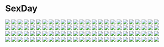 # SexDay
![](https://konachan.com/image/49a4ca4b51612750890a1f72e8125348/Konachan.com%20-%2085284%20cc%20close%20code_geass%20crying%20green_hair%20long_hair%20tears%20yellow_eyes%20yukari_%28konekonekozou%29.jpg)
![](https://konachan.com/image/71d1fd48c372ebec7ad1821d0fea9239/Konachan.com%20-%2039702%20nagato_yuki%20shamisen%20suzumiya_haruhi_no_yuutsu.jpg)
![](https://konachan.com/image/aba1ce36d0d47de162950f8ca4a51432/Konachan.com%20-%20143645%202girls%20animal_ears%20bath%20breasts%20cleavage%20cropped%20dog_days%20millhiore_f_biscotti%20nude%20nyantype%20rebecca_anderson%20scan%20wink.jpg)
![](https://konachan.com/jpeg/3fa2bce08d0821bed08e2bdc55780e4c/Konachan.com%20-%20153755%20bed%20blush%20breasts%20brown_eyes%20brown_hair%20dress%20flowers%20gloves%20long_hair%20nipples%20panties%20petals%20pink_hair%20rose%20sena_miyuki%20sphere%20thighhighs%20underwear.jpg)
![](https://konachan.com/image/49edb667c5a71fef37559a991c65eea7/Konachan.com%20-%2016238%20hellsing.jpg)
![](https://konachan.com/image/b681c24d0070a0a03ea7cc83971e5474/Konachan.com%20-%2077101%20chibi%20hatsune_miku%20twintails%20vocaloid.jpg)
![](https://konachan.com/image/5085081634f47c90e86cd81ee5b87a7b/Konachan.com%20-%20184664%20all_male%20blue%20dragon%20flowers%20male%20puzzle_%26_dragons%20rose%20starling_%28p%26d%29%20tenyo0819%20tie%20you_%28p%26d%29.jpg)
![](https://konachan.com/image/436bd106bc3e94b93228e3d234fe773c/Konachan.com%20-%20243737%20animal%20ass%20barefoot%20beach%20bikini%20book%20breasts%20brown_eyes%20brown_hair%20camera%20crab%20gray_hair%20phone%20short_hair%20swimsuit%20tail%20touhou%20water%20wolfgirl.jpg)
![](https://konachan.com/image/757c660283d7d44b40d72a4eb848f730/Konachan.com%20-%20189725%20ass%20cherry_blossoms%20eru_%289878622%29%20fan%20flowers%20panties%20petals%20saigyouji_yuyuko%20touhou%20underwear.jpg)
![](https://konachan.com/jpeg/a89e81522e243bfcb5509ec995fd0f8a/Konachan.com%20-%20286384%20anus%20barefoot%20bb_%28fate%29%20bed%20blush%20cape%20cum%20fang%20fate_extra%20gloves%20kure_masahiro%20long_hair%20purple_eyes%20purple_hair%20pussy%20swimsuit%20uncensored.jpg)
![](https://konachan.com/image/7b7a69c7273b0ddc922a76998d84cf68/Konachan.com%20-%20186170%20aqua_eyes%20bow%20drink%20fang%20group%20hat%20headband%20long_hair%20maid%20miko%20pink_eyes%20pink_hair%20red_eyes%20skirt%20socks%20touhou%20vampire%20wings%20wink%20witch%20witch_hat.jpg)
![](https://konachan.com/image/6aef20a3b924a9ffb7b583d6a3d71841/Konachan.com%20-%20106972%20ass%20bra%20breasts%20censored%20cum%20fellatio%20glasses%20group%20nagayori%20navel%20nipples%20open_shirt%20original%20panties%20penis%20pussy%20sex%20shirt_lift%20skirt%20tie%20underwear.jpg)
![](https://konachan.com/jpeg/b459e62474325f68befe9abdb216abcb/Konachan.com%20-%20243556%20hoshizora_rin%20love_live%21_school_idol_project%20tagme_%28artist%29%20yazawa_nico.jpg)
![](https://konachan.com/jpeg/d8e090f594179cd284fa21446935494b/Konachan.com%20-%20180652%20august%20bekkankou%20blush%20bra%20breasts%20brown_hair%20censored%20daitoshokan_no_hitsujikai%20game_cg%20nipples%20nopan%20school_uniform%20sex%20underwear%20wet.jpg)
![](https://konachan.com/jpeg/0fa9941e2c4db76ea2451f1cfbd1fa78/Konachan.com%20-%20284437%20aliasing%20arknights%20blue_eyes%20book%20building%20candy%20choker%20city%20garter%20glasses%20kneehighs%20mullpull%20red_eyes%20ruins%20signed%20skirt%20tie%20twintails%20weapon%20wink.jpg)
![](https://konachan.com/jpeg/6df6a91fabd450ae8b880db2e6c5064d/Konachan.com%20-%20160335%20date_a_live%20itsuka_kotori%20kazenokaze.jpg)
![](https://konachan.com/image/9e6619bfb817bee2279789fea2024b46/Konachan.com%20-%20269552%20animal_ears%20anthropomorphism%20azur_lane%20catgirl%20mobu_%28wddtfy61%29%20yukikaze_%28azur_lane%29.jpg)
![](https://konachan.com/image/c5411b030ce84ad8e574ee604e0e6be0/Konachan.com%20-%20219405%20felicit%C3%A1%20green_eyes%20la_storia_della_arcana_famiglia%20long_hair%20red_hair%20tagme_%28artist%29.jpg)
![](https://konachan.com/image/66f46c5bcaaa16d4d5ab8d832e00861e/Konachan.com%20-%2019588%20alvis_hamilton%20last_exile%20range_murata.jpg)
![](https://konachan.com/image/072612e192a91f492743c7d21a99f850/Konachan.com%20-%20276687%20.live%202girls%20animal_ears%20aqua_eyes%20bow%20bunny_ears%20bunnygirl%20dress%20earmuffs%20gloves%20hug%20long_hair%20pink_eyes%20pink_hair%20shorts%20skirt%20tail%20yellow.jpg)
![](https://konachan.com/jpeg/617f6581450b37da34b3eecc5c3046da/Konachan.com%20-%20253983%20anus%20blonde_hair%20bow%20breasts%20censored%20green_eyes%20kneehighs%20navel%20n.g.%20nude%20original%20pussy%20ribbons%20short_hair%20spread_legs%20twintails.jpg)
![](https://konachan.com/image/9d20367255fb5003427d791ee6fbc1d2/Konachan.com%20-%2097748%20breasts%20cake%20cleavage%20food%20headphones%20nitroplus%20panties%20purple_hair%20red_eyes%20sonico%20super_sonico%20underwear.jpg)
![](https://konachan.com/image/6a2c6dbcfa1fde920294f73fac082043/Konachan.com%20-%20210985%20bow%20brown_hair%20green_eyes%20kurisu-kun%20long_hair%20original%20skirt%20sunset.jpg)
![](https://konachan.com/jpeg/23aadf201d281bb88799f0398e554cba/Konachan.com%20-%2070754%20amatsume_akira%20animal%20blue_eyes%20brown_eyes%20brown_hair%20cat%20hashimoto_takashi%20japanese_clothes%20kimono%20migiwa_kazuha%20miko%20sphere%20yosuga_no_sora.jpg)
![](https://konachan.com/image/84dc4a99e6ae6ddf1894df816cfdaab8/Konachan.com%20-%2015014%20haruno_sakura%20male%20naruto%20uchiha_sasuke%20uzumaki_naruto.jpg)
![](https://konachan.com/image/aa36e53c0d9ca2f6d633c6fc7b4b6d0c/Konachan.com%20-%2031660%20apron%20blonde_hair%20blue_eyes%20blue_hair%20blush%20favorite%20food%20game_cg%20gray_hair%20green_eyes%20kokonoka%20minahase_karin%20orange_hair%20rindou_saki%20school_uniform.jpg)
![](https://konachan.com/jpeg/bdb16988217ecc0abcea40d76e55feb8/Konachan.com%20-%20285625%20gloves%20green_eyes%20green_hair%20homo_1121%20short_hair%20shorts%20thighhighs%20uniform%20white.jpg)
![](https://konachan.com/image/f0630d1b7130c5c55612b799467b1d86/Konachan.com%20-%2075888%20ani%20aqua_hair%20cherry_blossoms%20flowers%20hatsune_miku%20long_hair%20petals%20thighhighs%20twintails%20vocaloid.jpg)
![](https://konachan.com/jpeg/d1a7744a858f51cbfa3bf3665eff38b7/Konachan.com%20-%20120743%20blonde_hair%20breasts%20cleavage%20demon%20food%20fruit%20knife%20koakuma%20long_hair%20maid%20nopan%20obiwan%20red_eyes%20red_hair%20strawberry%20thighhighs%20touhou%20vampire%20wings.jpg)
![](https://konachan.com/jpeg/55c8c2c34c49849d275daf6e2b1d58f9/Konachan.com%20-%20286972%20azur_lane%20beach%20bikini%20blush%20breasts%20cameltoe%20cleavage%20clouds%20garter%20navel%20pink_eyes%20sky%20sunglasses%20swimsuit%20tree%20waifu2x%20white_hair%20wristwear.jpg)
![](https://konachan.com/image/bb19a7afad8290a27951c1ed1723ac91/Konachan.com%20-%20267501%20aliasing%20aqua_eyes%20aqua_hair%20headband%20long_hair%20natsui_tuna%20navel%20original%20popsicle%20school_uniform%20see_through.jpg)
![](https://konachan.com/jpeg/97b8ab59fb9035191fc1022dd01bea75/Konachan.com%20-%20125444%20pia_carrot%20pia_carrot_4%20tatekawa_mako%20thighhighs%20waitress%20wnb_mark.jpg)
![](https://konachan.com/image/67dce2faeaf0e5565dbcb8e74b3884a8/Konachan.com%20-%2032784%20tagme.jpg)
![](https://konachan.com/jpeg/d9c87b90a8097853e265ba063f1fad38/Konachan.com%20-%2099087%20bed%20breasts%20cameltoe%20christmas%20hilde%20long_hair%20nipples%20open_shirt%20panties%20rpg_gakuen%20skirt%20skirt_lift%20sword%20tagme%20thighhighs%20underwear%20weapon.jpg)
![](https://konachan.com/image/0bb52509fceac94d3ed63956bbce6ebb/Konachan.com%20-%2043824%20animal_ears%20bunny_ears%20bunnygirl%20inaba_tewi%20mukuroi%20reisen_udongein_inaba%20touhou.jpg)
![](https://konachan.com/jpeg/6e727cb0b7286d25c4f07373d393083a/Konachan.com%20-%20300305%20blush%20breasts%20japanese_clothes%20kimono%20long_hair%20nipples%20no_bra%20original%20purple_eyes%20purple_hair%20pussy_juice%20red%20zero_%28miraichizu%29.jpg)
![](https://konachan.com/jpeg/4376487d7b3f2dfa2930cb30454c771d/Konachan.com%20-%20255566%20beach%20bikini%20black_hair%20blush%20breasts%20hyperdimension_neptunia%20long_hair%20navel%20n.g.%20nipples%20noire%20red_eyes%20spread_legs%20swimsuit%20twintails%20water%20wet.jpg)
![](https://konachan.com/image/b96e0cd4caf80308052fbc3f1ec256b0/Konachan.com%20-%209046%20kanon%20tsukimiya_ayu.jpg)
![](https://konachan.com/image/b4fec39c43da86ee1e25cdabca31035e/Konachan.com%20-%20258674%20animal_ears%20anthropomorphism%20ass%20blonde_hair%20doggirl%20gloves%20panties%20red_eyes%20ribbons%20school_uniform%20skirt%20tail%20thighhighs%20underwear%20watanohara.jpg)
![](https://konachan.com/image/a7943d02b862927235532bcd73a8ab51/Konachan.com%20-%2028456%20kanon%20tsukimiya_ayu.jpg)
![](https://konachan.com/jpeg/60b8ce7554111f19487cb8ed97596f29/Konachan.com%20-%2034636%20hiiragi_tsukasa%20lucky_star.jpg)
![](https://konachan.com/jpeg/e418379a7552869e791f9762789525e4/Konachan.com%20-%2093474%20asuka_momoko%20jpeg_artifacts%20ojamajo_doremi.jpg)
![](https://konachan.com/image/e063eda8a6109559814cc0093e3fd02a/Konachan.com%20-%20258829%20aqua_eyes%20eromanga-sensei%20fukuri%20gray_hair%20izumi_sagiri%20loli%20long_hair%20white.jpg)
![](https://konachan.com/image/e2d8b61cdf63f96ac4cd9460598ff255/Konachan.com%20-%20133652%2090i%20blonde_hair%20dress%20hat%20purple_eyes%20touhou%20umbrella%20yakumo_yukari.jpg)
![](https://konachan.com/jpeg/e67e037292779be97ff85b21dc8c1b5a/Konachan.com%20-%20168674%20bed%20blush%20breasts%20cinematograph%20game_cg%20kanzaki_sayaka%20navel%20nipples%20nude%20oosaki_shinya%20pussy%20red_hair%20short_hair%20thighhighs%20uncensored.jpg)
![](https://konachan.com/jpeg/92c401a953cf048c4ad4263854f3135f/Konachan.com%20-%20183461%20blue_hair%20clouds%20dress%20flowers%20hinanawi_tenshi%20long_hair%20red_eyes%20see_through%20suisai.%20touhou.jpg)
![](https://konachan.com/image/884b4e7d801b0ca3027689bd61a34064/Konachan.com%20-%20191472%202girls%20andrian_gilang%20black_hair%20bow%20brown_eyes%20building%20city%20hat%20nishikino_maki%20red_hair%20short_hair%20skirt%20thighhighs%20twintails%20wristwear%20yazawa_nico.jpg)
![](https://konachan.com/image/b2594615491a97a267f667ea60ff15f0/Konachan.com%20-%2068557%20green_eyes%20green_hair%20hatsune_miku%20headphones%20long_hair%20microphone%20ribbons%20tie%20twintails%20vocaloid.jpg)
![](https://konachan.com/jpeg/cf5a0a163b9b32447ad234001801f33c/Konachan.com%20-%20301448%20apple228%20barefoot%20blush%20book%20breasts%20dress%20flowers%20headband%20long_hair%20no_bra%20original%20white_hair.jpg)
![](https://konachan.com/jpeg/f4cd574071a3261afc89d7094ae9d4c6/Konachan.com%20-%20249578%20annin_doufu%20idolmaster%20idolmaster_cinderella_girls%20idolmaster_cinderella_girls_starlight_stage%20kamiya_nao.jpg)
![](https://konachan.com/jpeg/256915bb6f8123a86a586a39ff822e40/Konachan.com%20-%20127729%202girls%20black_eyes%20black_hair%20brown_eyes%20brown_hair%20collar%20loli%20marui_mitsuba%20mitsudomoe%20sugisaki_miku%20third-party_edit.jpg)
![](https://konachan.com/jpeg/726f419be3c0c32eb813ac7441bc393e/Konachan.com%20-%20255413%20astronauts%20bed%20blush%20bra%20game_cg%20kamikawa_hinata%20long_hair%20open_shirt%20panties%20pink_eyes%20pink_hair%20ribbons%20school_uniform%20skirt%20tainone%20underwear.jpg)
![](https://konachan.com/jpeg/af42a6ba8250c2009ad0ccd3bf177ad5/Konachan.com%20-%20295154%20aqua_eyes%20blonde_hair%20blush%20fate_%28series%29%20long_hair%20nipples%20nude%20penis%20pussy%20reines_el-melloi_archisorte%20sex%20shefu%20uncensored.jpg)
![](https://konachan.com/image/97c30ca38b2ac6c32a6cf6f1a4733efd/Konachan.com%20-%2086199%20anegasaki_nene%20ass%20bikini%20blush%20breasts%20brown_hair%20kure_masahiro%20love_plus%20nipples%20swimsuit.jpg)
![](https://konachan.com/image/30f8da01e62a71d6abf94bed77e8e82c/Konachan.com%20-%20132319%20chandelure%20drifloon%20halloween%20joltik%20kuuneru%20litwick%20pokemon%20pumpkin.jpg)
![](https://konachan.com/image/0832119f1fca6f2dadc89df5dffd2bb3/Konachan.com%20-%20266728%20aqua_hair%20boots%20izumo_miyako%20loli%20long_hair%20miri_%28ago550421%29%20pantyhose%20princess_connect%21%20red_eyes%20scarf%20signed%20skirt.jpg)
![](https://konachan.com/jpeg/549ab7a8e61e7bf7007b52431824ad6b/Konachan.com%20-%20271282%20blonde_hair%20blue_eyes%20bunnygirl%20close%20long_hair%20nue0%20original%20ponytail%20ribbons%20thighhighs%20white.jpg)
![](https://konachan.com/image/e3614e931c2a486cccc44d295b3ce81f/Konachan.com%20-%2075216%20bandage%20blonde_hair%20bow%20fan%20green_eyes%20headband%20kagamine_len%20kagamine_rin%20katana%20male%20sarashi%20short_hair%20sword%20underwear%20vocaloid%20weapon%20wink%20yamako.jpg)
![](https://konachan.com/jpeg/92534217e47e028d69ec14cc6841f0a6/Konachan.com%20-%20151331%20animal_ears%20catgirl%20onjouji_toki%20saki%20tail.jpg)
![](https://konachan.com/jpeg/909cef6d80808b197c60dc466e8f0132/Konachan.com%20-%20272544%20bikini%20boots%20breasts%20cleavage%20clouds%20cowgirl%20gloves%20goggles%20green_eyes%20hat%20iron_saga%20long_hair%20navel%20shorts%20sky%20swimsuit%20thighhighs%20twintails%20yu_ni_t.jpg)
![](https://konachan.com/image/5d1c88e6545601fe2b35cf928f818289/Konachan.com%20-%20180314%20benni%20blue_eyes%20blue_hair%20flowers%20hatsune_miku%20petals%20twintails%20umbrella%20vocaloid%20wink.jpg)
![](https://konachan.com/jpeg/c2798f6eff1f6a8ac06d7fe1d8abb003/Konachan.com%20-%20198559%20amatsume_akira%20animal%20bed%20cat%20gray_eyes%20gray_hair%20panties%20polychromatic%20scarf%20school_uniform%20short_hair%20skirt%20thighhighs%20underwear%20yosuga_no_sora.jpg)
![](https://konachan.com/jpeg/d41b341d55989d4f512721b4f2dcaca9/Konachan.com%20-%20147192%20barefoot%20blush%20cameltoe%20censored%20footjob%20game_cg%20koiiro_marriage%20marmalade%20murakami_suigun%20penis%20purple_eyes%20purple_hair%20spread_legs%20takamiya_kuon.jpg)
![](https://konachan.com/image/79f2cc3318ae29df2190d68e8466e999/Konachan.com%20-%2021839%20bakuretsu_tenshi%20jpeg_artifacts%20meg.jpg)
![](https://konachan.com/image/157d7af6756ea6ba93e1f13f88332b23/Konachan.com%20-%2086730%20chitose_shuusui%20computer%20fate_testarossa%20game_console%20horo%20mahou_shoujo_lyrical_nanoha%20ookami_to_koushinryou%20rozen_maiden%20tagme%20wink.jpg)
![](https://konachan.com/jpeg/5aabad509a30513f4e98d4c64911b9b3/Konachan.com%20-%20196042%20bandage%20building%20chama_%28painter%29%20gloves%20headband%20knife%20original%20pink_hair%20rope%20ruins%20scenic%20short_hair%20stairs%20sword%20weapon.jpg)
![](https://konachan.com/image/06bd36ae90f9ad8fb82d993bdca9c44f/Konachan.com%20-%2058112%20ragnarok_online%20tentacles%20xration.jpg)
![](https://konachan.com/image/42d8329c3cb4efd9ed1f5938e61ffe94/Konachan.com%20-%2035814%20barefoot%20cameltoe%20feldt_grace%20gradient%20haro%20mobile_suit_gundam%20mobile_suit_gundam_00%20nipples%20red_hair%20school_swimsuit%20swimsuit%20tadano_akira.jpg)
![](https://konachan.com/jpeg/4d98d04c328ae6588ab8a6a2fa97a8f3/Konachan.com%20-%20169706%20anal%20animal_ears%20blush%20breasts%20bunny_ears%20bunnygirl%20censored%20frill%20game_cg%20headband%20long_hair%20nipples%20pantyhose%20penis%20ponytail%20purple_hair%20pussy%20sex.jpg)
![](https://konachan.com/image/f70a4254f7af43b85260ae8014e38fd8/Konachan.com%20-%2060031%20alphard%20blue_hair%20canaan%20canaan_%28character%29%20dark_skin%20short_hair%20vector%20white_hair.jpg)
![](https://konachan.com/jpeg/e68c044c6f9185db395b07831af19a8f/Konachan.com%20-%20205968%202girls%20akaza_akari%20aqua_eyes%20autumn%20boots%20leaves%20novcel%20park%20pink_hair%20red_hair%20short_hair%20shoujo_ai%20thighhighs%20twintails%20watermark%20yuru_yuri.jpg)
![](https://konachan.com/image/a29216a4475f2cd7295abd8709e55fa5/Konachan.com%20-%20281426%20animal%20blue_eyes%20book%20cat%20feel_%28nasitaki%29%20kneehighs%20orange_hair%20original%20scenic%20school_uniform%20short_hair%20signed%20skirt.jpg)
![](https://konachan.com/jpeg/bcc8ca1ebed1482f2a4316a6c69abba3/Konachan.com%20-%20268833%20aliasing%20bikini%20braids%20breasts%20cleavage%20clouds%20green_eyes%20long_hair%20petals%20ribbons%20rosuuri%20skirt_lift%20sky%20swimsuit%20water%20watermark%20wristwear.jpg)
![](https://konachan.com/image/9e5acfb36260ae6bd47e85a845577d27/Konachan.com%20-%2035239%20bikini%20lala_satalin_deviluke%20pink_hair%20swimsuit%20tail%20to_love_ru.jpg)
![](https://konachan.com/image/20e22aeb5fb9e3c69a3b97731d191973/Konachan.com%20-%2093972%20glasses%20headphones%20original%20red_eyes%20red_hair%20thighhighs.jpg)
![](https://konachan.com/jpeg/57a7594e8bd9f0835c5ba49f9d85433b/Konachan.com%20-%20281153%20black_hair%20clouds%20ishinarimaru_shouten%20long_hair%20original%20pixiv_fantasia%20pointed_ears%20red_eyes%20sketch%20sky%20sword%20weapon.jpg)
![](https://konachan.com/image/185f50a88ea52405c5e24e33144da814/Konachan.com%20-%20163848%20boat%20demon%20flowers%20japanese_clothes%20kimono%20mask%20night%20original%20rifsom%20tears.jpg)
![](https://konachan.com/jpeg/334e244a486996b33fa87e61e94c3d3d/Konachan.com%20-%20297750%20animal_ears%20blonde_hair%20breasts%20catgirl%20cleavage%20erect_nipples%20fast-runner-2024%20orange_eyes%20original%20shorts%20tail%20thighhighs%20tiffy%20watermark%20white.jpg)
![](https://konachan.com/image/6a04b5be6b2df031c1794231d6aa6703/Konachan.com%20-%2029602%20japanese_clothes%20kimono%20mitsumi_misato%20original%20tagme.jpg)
![](https://konachan.com/image/6636d6b0902ea50eda20054baf0d6a43/Konachan.com%20-%2081520%20breasts%20feena_fam_earthlight%20green_eyes%20kakesu%20nipples%20panties%20underwear%20yoake_mae_yori_ruri_iro_na.jpg)
![](https://konachan.com/image/6d05be8bce26b3f01fb53c6915a5e29f/Konachan.com%20-%20205823%20dille_blood%20dlsite.com%20original%20refeia.jpg)
![](https://konachan.com/image/cf6151cae8ee86fc1bc1c13a3afb06f1/Konachan.com%20-%2012225%20animal%20aoyama_motoko%20love_hina%20tama_%28love_hina%29%20turtle.jpg)
![](https://konachan.com/image/470dcb6397561c49253cf255028e94d6/Konachan.com%20-%20156713%2024_%2824phage%29%20blonde_hair%20blue_eyes%20cherry%20close%20crown%20food%20fruit%20original.jpg)
![](https://konachan.com/jpeg/344b5eaab5f240c2be91fcaf97bc3e6e/Konachan.com%20-%20183539%20kaname_madoka%20mahou_shoujo_madoka_magica%20ultimate_madoka%20vilor.jpg)
![](https://konachan.com/image/7da9274b7b0a31bd3408eb6a650b98fa/Konachan.com%20-%20131667%20brown_hair%20calendar%20hazumi_rio%20lime_%28company%29%20long_hair%20original%20petals%20school_uniform.jpg)
![](https://konachan.com/jpeg/40374140e17aa51bab5a439acbd05cc8/Konachan.com%20-%20244504%20akabeisoft3%20blush%20breasts%20game_cg%20long_hair%20male%20navel%20nipples%20no_bra%20panties%20panty_pull%20pink_eyes%20pink_hair%20pussy%20ribbons%20uncensored%20underwear%20wet.jpg)
![](https://konachan.com/image/d8483771f732e1c6dda28c3fc078c4aa/Konachan.com%20-%20172150%20book%20boya%20brown_hair%20flowers%20food%20fruit%20long_hair%20original%20pink_eyes%20rainbow%20strawberry%20tree%20twintails.jpg)
![](https://konachan.com/jpeg/f55c0d7b06e5e73ec968a92576af94a5/Konachan.com%20-%20262967%20anus%20ass%20bodysuit%20breasts%20cum%20fellatio%20gloves%20green_eyes%20headband%20hewsack%20horns%20male%20navel%20nipples%20nopan%20penis%20sex%20spread_legs%20uncensored%20zero_two.jpg)
![](https://konachan.com/image/232dac875de3e09b782b1da7531788a2/Konachan.com%20-%2091668%20dress%20feng%20game_cg%20hoshizora_e_kakaru_hashi%20long_hair%20orange_eyes%20orange_hair%20toudou_tsumugi%20tree%20tsurusaki_takahiro%20water.jpg)
![](https://konachan.com/image/2b76a1a0d4a0ccac58b15a1a085cbc4f/Konachan.com%20-%2010795%20akatsuki.jpg)
![](https://konachan.com/image/15e8737b7f65a1e023981ede172fff17/Konachan.com%20-%2060720%20akiyama_mio%20black_eyes%20black_hair%20k-on%21%20long_hair%20purple%20school_uniform%20shiba_%28pixiv%29.jpg)
![](https://konachan.com/image/37fe0814876a0276055dc684b40a2a89/Konachan.com%20-%2057564%20shining_tears%20shining_wind%20sword%20taka_tony%20weapon%20wings.jpg)
![](https://konachan.com/image/9e47f7c936b25884165d977f23157635/Konachan.com%20-%20239221%20animal%20brown_eyes%20brown_hair%20cat%20cigarette%20original%20snow%20tomiya_%28tomiya2117%29%20train.jpg)
![](https://konachan.com/image/fb5a8eb994068d9eddd6608d0dd97858/Konachan.com%20-%2033477%20.hack__%20.hack__g.u.%20atoli%20haseo.jpg)
![](https://konachan.com/image/295293244db57bbfc24c89628979d9e8/Konachan.com%20-%2054501%20animal%20bakemonogatari%20cat%20glasses%20hanekawa_tsubasa%20monogatari_%28series%29.jpg)
![](https://konachan.com/jpeg/9fbff257172cc54234993a2bcb3f6b72/Konachan.com%20-%20154514%20blue_eyes%20blue_hair%20blush%20brown_eyes%20brown_hair%20drink%20kousaka_honoka%20love_live%21_school_idol_project%20minami_kotori%20sonoda_umi%20swordsouls%20thighhighs.jpg)
![](https://konachan.com/image/8237e57349124a26434bbd5fb3edd2fd/Konachan.com%20-%20263753%20aqua_eyes%20bikini%20blonde_hair%20breasts%20cait%20cleavage%20close%20kashiwazaki_sena%20long_hair%20ponytail%20swimsuit%20third-party_edit%20white%20wink.jpg)
![](https://konachan.com/jpeg/9c31e61006f86ea05bf01c83ad1dc61b/Konachan.com%20-%20296731%20apple%20barefoot%20blonde_hair%20breasts%20cait%20drink%20flowers%20food%20fruit%20granblue_fantasy%20horns%20long_hair%20nipples%20nude%20pussy%20red_eyes%20uncensored%20wings.jpg)
![](https://konachan.com/image/9b6bb15470a21fbe3fc916db42bab832/Konachan.com%20-%2026056%20aika_s_granzchesta%20aria%20aria_the_natural%20mizunashi_akari%20water.jpeg)
![](https://konachan.com/image/9e2e620558368c2267c6d6e514f1bcbf/Konachan.com%20-%20181601%20bondage%20dress%20long_hair%20nun%20original%20pink_hair%20red_eyes%20tagme_%28artist%29%20white_hair.jpg)
